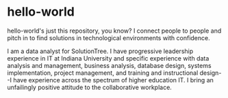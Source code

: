 # hello-world
hello-world's just this repository, you know?
I connect people to people and pitch in to find solutions in technological environments with confidence.

I am a data analyst for SolutionTree. I have progressive leadership experience in IT at Indiana University and specific experience with data analysis and management, business analysis, database design, systems implementation, project management, and training and instructional design--I have experience across the spectrum of higher education IT. I bring an unfailingly positive attitude to the collaborative workplace.
